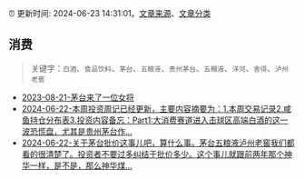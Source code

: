 :alarm_clock: 更新时间: 2024-06-23 14:31:01。[文章来源](/README.md)、[文章分类](/TAGS.md)

## 消费


> 关键字：`白酒`、`食品饮料`、`茅台`、`五粮液`、`贵州茅台`、`五粮液`、`洋河`、`舍得`、`泸州老窖`



- [2023-08-21-茅台来了一位女将](https://www.aicaijing.com.cn/article/18587) 
- [2024-06-22-本周投资周记已经更新，主要内容摘要为：1.本周交易记录2.咸鱼持仓分布表3.投资内容备忘：Part1:大消费赛道进入击球区高端白酒的这一波恐慌盘，尤其是贵州茅台作...](https://xueqiu.com/9600110938/294779368) 
- [2024-06-22-关于茅台批价这事儿吧，算什么事。茅台五粮液泸州老窖我们都看的很清楚了。投资者不要过多纠结于批价多少。这个事儿就跟前两年那个神华一样，是不是，那么神华煤...](https://xueqiu.com/4212900091/294771486) 
